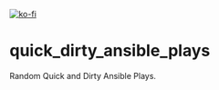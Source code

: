 [![ko-fi](https://ko-fi.com/img/githubbutton_sm.svg)](https://ko-fi.com/M4M3CQPLY)

# quick_dirty_ansible_plays
Random Quick and Dirty Ansible Plays.
